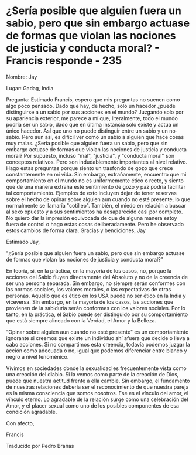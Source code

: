 # ¿Sería posible que alguien fuera un sabio, pero que sin embargo actuase de formas que violan las nociones de justicia y conducta moral? - Francis responde - 235

Nombre: Jay 

Lugar: Gadag, India 

Pregunta: Estimado Francis, espero que mis preguntas no suenen como algo poco pensado. Dado que hay, de hecho, solo un hacedor ¿puede distinguirse a un sabio por sus acciones en el mundo? Juzgando solo por su apariencia exterior, me parece a mí que, literalmente, todo el mundo podría ser un sabio, dado que en última instancia solo existe y actúa un único hacedor. Así que uno no puede distinguir entre un sabio y un no-sabio. Pero aun así, es difícil ver como un sabio a alguien que hace cosas muy malas. ¿Sería posible que alguien fuera un sabio, pero que sin embargo actuase de formas que violan las nociones de justicia y conducta moral? Por supuesto, incluso "mal", "justicia", y "conducta moral" son conceptos relativos. Pero son indudablemente importantes al nivel relativo. Hago estas preguntas porque siento un trasfondo de gozo que crece constantemente en mi vida. Sin embargo, extrañamente, encuentro que mi comportamiento en el mundo no es uniformemente ético o recto, y siento que de una manera extraña este sentimiento de gozo y paz podría facilitar tal comportamiento. Ejemplos de esto incluyen dejar de tener reservas sobre el hecho de opinar sobre alguien aun cuando no esté presente, lo que normalmente se llamaría "cotilleo". También, el miedo en relación a buscar al sexo opuesto y a sus sentimientos ha desaparecido casi por completo. No quiero dar la impresión equivocada de que de alguna manera estoy fuera de control o hago estas cosas deliberadamente. Pero he observado estos cambios de forma clara. Gracias y bendiciones, Jay

Estimado Jay, 

"¿Sería posible que alguien fuera un sabio, pero que sin embargo actuase de formas que violan las nociones de justicia y conducta moral?”

En teoría, si, en la práctica, en la mayoría de los casos, no, porque la acciones del Sabio fluyen directamente del Absoluto y no de la creencia de ser una persona separada. Sin embargo, no siempre serán conformes con las normas sociales, los valores morales, o las expectativas de otras personas. Aquello que es ético en los USA puede no ser ético en la India y viceversa. Sin embargo, en la mayoría de los casos, las acciones que provienen de la sabiduría serán conformes con los valores sociales. Por lo tanto, en la práctica, el Sabio puede ser distinguido por su comportamiento que está siempre alineado con la Verdad, el Amor y la Belleza.

“Opinar sobre alguien aun cuando no esté presente" es un comportamiento ignorante si creemos que existe un individuo ahí afuera que decide o lleva a cabo acciones. Si no compartimos esta creencia, todavía podemos juzgar la acción como adecuada o no, igual que podemos diferenciar entre blanco y negro a nivel fenoménico.

Vivimos en sociedades donde la sexualidad es frecuentemente vista como una creación del diablo. Si la vemos como parte de la creación de Dios, puede que nuestra actitud frente a ella cambie. Sin embargo, el fundamento de nuestras relaciones debería ser el reconocimiento de que nuestra pareja es la misma consciencia que somos nosotros. Ese es el vínculo del amor, el vínculo eterno. Lo agradable de la relación surge como una celebración del Amor, y el placer sexual como uno de los posibles componentes de esa condición agradable.

Con afecto,

Francis

Traducido por Pedro Brañas

